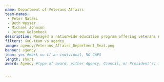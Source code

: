 ```yaml
---
name: Department of Veterans Affairs
team-names: 
 - Peter Natasi
 - Beth Wesser
 - Michael Johnson
 - Jerome Golombeck
description: Managed a nationwide education program offering veterans more accessible employment opportunities through high-tech, accelerated learning programs.
filters: GoG-team va agency
image: agency/Veterans_Affairs_Department_Seal.png
banner: agency
team: yes #mark no if an individual, NO CAPS 
length: short
award: Agency #type of award, either Agency, Council, or President's; this is case sensitive so make sure to match the options listed exactly. This section generates the format of the card


---
```

